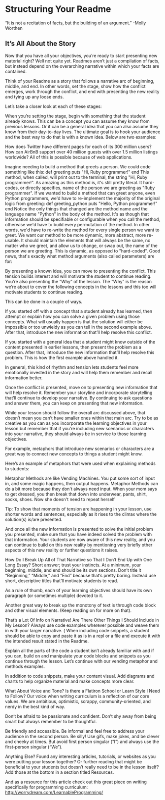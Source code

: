 # Structuring Your Readme

“It is not a recitation of facts, but the building of an argument.”
            -Molly Worthen

## It’s All About the Story

Now that you have all your objectives, you’re ready to start presenting new material right? Well not quite yet. Readmes aren’t just a compilation of facts, but instead depend on the overarching narrative within which your facts are contained.

Think of your Readme as a story that follows a narrative arc of beginning, middle, and end. In other words, set the stage, show how the conflict emerges, work through the conflict, and end with presenting the new reality and tying up any loose ends.




Let’s take a closer look at each of these stages:

When you’re setting the stage, begin with something that the student already knows. This can be a concept you can assume they know from previous lessons. Or it can be a general idea that you can also assume they know from their day-to-day lives. The ultimate goal is to hook your audience and the best way to do that is with a known idea.  Below are two examples:

How does Twitter have different pages for each of its 300 million users? How can AirBnB support over 40 million guests with over 1.5 million listings worldwide? All of this is possible because of web applications.

Imagine needing to build a method that greets a person. We could code something like this:
def greeting
    puts "Hi, Ruby programmer!"
end
This method, when called, will print out to the terminal, the string "Hi, Ruby programmer!". 
As amazing as this method is, it's still pretty literal. It hard-codes, or directly specifies, name of the person we are greeting as "Ruby programmer". If we wanted to build a method that can greet anyone, even Python programmers, we'd have to re-implement the majority of the original logic from greeting:
def greeting_python
  puts "Hello, Python programmer!"
end
Notice the only things that changed are the method name and the language name "Python" in the body of the method. It's as though that information should be specifiable or configurable when you call the method, otherwise we'd have to build every permutation of the method. In other words, we'd have to re-write the method for every single person we want to greet. We want our method to be more dynamic, more abstract, more re-usable. It should maintain the elements that will always be the same, no matter who we greet, and allow us to change, or swap out, the name of the person we are greeting. This is dynamic, as opposed to "hard-coded".
Good news, that's exactly what method arguments (also called parameters) are for:

By presenting a known idea, you can move to presenting the conflict. This tension builds interest and will motivate the student to continue reading. You’re also presenting the “Why” of the lesson. The “Why” is the reason we’re about to cover the following concepts in the lessons and this too will motivate students to continue reading. 

This can be done in a couple of ways. 

If you started off with a concept that a student already has learned, then attempt or explain how you can solve a given problem using those concepts. What will usually happen is that the solution will either be impossible or too unwieldy as you can tell in the second example above. After that, introduce the new information that’ll help resolve this conflict. 

If you started with a general idea that a student might know outside of the content presented in earlier lessons, then present the problem as a question. After that, introduce the new information that’ll help resolve this problem. This is how the first example above handled it. 

In general, this kind of rhythm and tension lets students feel more emotionally invested in the story and will help them remember and recall information better. 

Once the conflict is presented, move on to presenting new information that will help resolve it.  Remember your storyline and incorporate storytelling that’ll continue to develop your narrative. By continuing to ask questions and answer them, you can keep on presenting that new information.

While your lesson should follow the overall arc discussed above, that doesn’t mean you can’t have smaller ones within that main arc. Try to be as creative as you can as you incorporate the learning objectives in your lesson but remember that if you’re including new scenarios or characters into your narrative, they should always be in service to those learning objectives. 

For example, metaphors that introduce new scenarios or characters are a great way to connect new concepts to things a student might know. 

Here’s an example of metaphors that were used when explaining methods to students:

Metaphor Methods are like Vending Machines. You put some sort of input in, and some magic happens, then output happens.
Metaphor Methods can do a bit more because they don't always need input. When your mom says to get dressed, you then break that down into underwear, pants, shirt, socks, shoes. Now she doesn't need to repeat herself

Tip: To show that moments of tension are happening in your lesson, use shorter words and sentences, especially as it rises to the climax where the solution(s) is/are presented. 

And once all the new information is presented to solve the initial problem you presented, make sure that you have indeed solved the problem with that information. Your students are now aware of this new reality, and you can continue to build on this new reality by mentioning very briefly other aspects of this new reality or further questions it raises.

How Do I Break Up All of That Narrative so That I Don’t End Up with One Long Essay? 
Short answer; trust your instincts. At a minimum, your beginning, middle, and end should be its own sections. Don’t title it “Beginning,” “Middle,” and “End” because that’s pretty boring. Instead use short, descriptive titles that’ll motivate students to read. 

As a rule of thumb, each of your learning objectives should have its own paragraph (or sometimes multiple) devoted to it. 

Another great way to break up the monotony of text is through code block and other visual elements. (Keep reading on for more on that). 

That’s a Lot Of Info on Narrative! Are There Other Things I Should Include in My Lesson? 
Always use code examples wherever possible and weave them in with your larger narrative. ( When including code snippets, a student should be able to copy and paste it as is in a repl or a file and execute it with the intended result stated in the Readme. 

Explain all the parts of the code a student isn’t already familiar with and if you can, build on and manipulate your code blocks and snippets as you continue through the lesson. Let’s continue with our vending metaphor and methods examples. 

In addition to code snippets, make your content visual. Add diagrams and charts to help organize material and make concepts more clear. 

What About Voice and Tone? Is there a Flatiron School or Learn Style I Need to Follow?
Our voice when writing curriculum is a reflection of our core values. We are ambitious, optimistic, scrappy, community-oriented, and nerdy in the best kind of way. 

Don’t be afraid to be passionate and confident. Don’t shy away from being smart but always remember to be thoughtful.

Be friendly and accessible. Be informal and feel free to address your audience in the second person. Be silly! Use gifs, make jokes, and be clever and cheeky at times.  But avoid first person singular (“I”) and always use the first-person singular (“We”). 

Anything Else? 
Found any interesting articles, tutorials, or websites as you were putting your lesson together? Or further reading that might be beneficial to your students but doesn’t really need to be in the lesson itself? Add those at the bottom in a section titled Resources. 

And as a resource for this article check out this great piece on writing specifically for programming curriculum: http://worrydream.com/LearnableProgramming/ 
